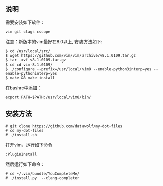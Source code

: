 ## 说明

需要安装如下软件：

```
vim git ctags cscope
```

注意：新版本的vim最好在8.0以上, 安装方法如下:
```
$ cd /usr/local/src/
$ wget https://github.com/vim/vim/archive/v8.1.0109.tar.gz
$ tar -xvf v8.1.0109.tar.gz
$ cd cd vim-8.1.0109/
$ ./configure --prefix=/usr/local/vim8 --enable-python3interp=yes --enable-pythoninterp=yes
$ make && make install

```

在bashrc中添加：

```
export PATH=$PATH:/usr/local/vim8/bin/
```

## 安装方法

```
# git clone https://github.com/datawolf/my-dot-files
# cd my-dot-files
# ./install.sh
```

打开vim，运行如下命令

```
:PluginInstall
```

然后运行如下命令：

```
# cd ~/.vim/bundle/YouCompleteMe/
# ./install.py  --clang-completer
```
